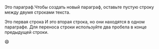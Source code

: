 Это параграф.Чтобы создать новый параграф, оставьте пустую строку между двумя строками текста.

Это первая строка  И это вторая строка, но они находятся в одном параграфе. Для переноса строки используйте два пробела в конце предыдущей строки.

:smile:

